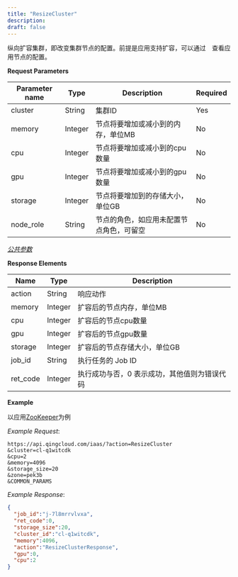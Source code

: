```yaml
---
title: "ResizeCluster"
description: 
draft: false
---
```




纵向扩容集群，即改变集群节点的配置。前提是应用支持扩容，可以通过　查看应用节点的配置。

**Request Parameters**

| Parameter name | Type | Description | Required |
| --- | --- | --- | --- |
| cluster | String | 集群ID | Yes |
| memory | Integer | 节点将要增加或减小到的内存，单位MB | No |
| cpu | Integer | 节点将要增加或减小到的cpu数量 | No |
| gpu | Integer | 节点将要增加或减小到的gpu数量 | No |
| storage | Integer | 节点将要增加到的存储大小，单位GB | No |
| node_role | String | 节点的角色，如应用未配置节点角色，可留空 | No |

[_公共参数_](../../../parameters)

**Response Elements**

| Name | Type | Description |
| --- | --- | --- |
| action | String | 响应动作 |
| memory | Integer | 扩容后的节点内存，单位MB |
| cpu | Integer | 扩容后的节点cpu数量 |
| gpu | Integer | 扩容后的节点gpu数量 |
| storage | Integer | 扩容后的节点存储大小，单位GB|
| job_id | String | 执行任务的 Job ID |
| ret_code | Integer | 执行成功与否，0 表示成功，其他值则为错误代码 |

**Example**

以应用[ZooKeeper](https://appcenter.qingcloud.com/apps/app-tg3lbp0a/ZooKeeper%20on%20QingCloud)为例

_Example Request_:

```
https://api.qingcloud.com/iaas/?action=ResizeCluster
&cluster=cl-q1witcdk
&cpu=2
&memory=4096
&storage_size=20
&zone=pek3b
&COMMON_PARAMS
```

_Example Response_:

```json
{
  "job_id":"j-7l8mrrvlvxa",
  "ret_code":0,
  "storage_size":20,
  "cluster_id":"cl-q1witcdk",
  "memory":4096,
  "action":"ResizeClusterResponse",
  "gpu":0,
  "cpu":2
}
```


